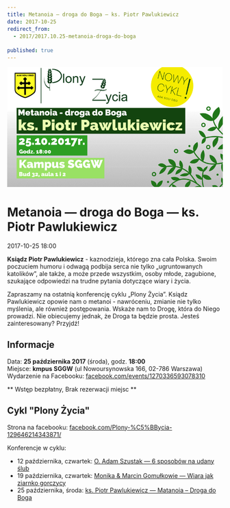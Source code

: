 ```yaml
---
title: Metanoia — droga do Boga — ks. Piotr Pawlukiewicz
date: 2017-10-25
redirect_from: 
  - 2017/2017.10.25-metanoia-droga-do-boga

published: true
---
```



![Metanoia — droga do Boga — ks. Piotr Pawlukiewicz](/assets/posts/2017/2017-10-25-metanoia-droga-do-boga/metanoia-droga-do-boga.png)
# Metanoia — droga do Boga — ks. Piotr Pawlukiewicz
<time>2017-10-25 18:00</time>


**Ksiądz Piotr Pawlukiewicz** - kaznodzieja, którego zna cała Polska. Swoim poczuciem humoru i odwagą 
podbija serca nie tylko „ugruntowanych katolików”, ale także, a może przede wszystkim, osoby młode, 
zagubione, szukające odpowiedzi na trudne pytania dotyczące wiary i życia. 

Zapraszamy na ostatnią konferencję cyklu „Plony Życia”. Ksiądz Pawlukiewicz opowie nam o metanoi - 
nawróceniu, zmianie nie tylko myślenia, ale również postępowania. Wskaże nam to Drogę, która do Niego 
prowadzi. Nie obiecujemy jednak, że Droga ta będzie prosta. 
Jesteś zainteresowany? Przyjdź!



## Informacje

Data: **25 października 2017** (środa),  godz. **18:00**<br />
Miejsce: **kmpus SGGW** (ul Nowoursynowska 166, 02-786 Warszawa)<br />
Wydarzenie na Facebooku: [facebook.com/events/1270336593078310](https://www.facebook.com/events/1270336593078310)<br />


** Wstęp bezpłatny, Brak rezerwacji miejsc **



## Cykl "Plony Życia"
Strona na facebooku: [facebook.com/Plony-%C5%BBycia-129646214343871/](https://web.facebook.com/Plony-%C5%BBycia-129646214343871/)

Konferencje w cyklu:
- 12 października, czwartek: [O. Adam Szustak — 6 sposobów na udany ślub](/2017/2017.10.12-6-sposobow-na-udany-slub-o-adam-szustak)
- 19 października, czwartek: [Monika & Marcin Gomułkowie — Wiara jak ziarnko gorczycy](https://solideo.pl/2017/2017.10.19-wiara-jak-ziarnko-gorczycy-gomulkowie)
- 25 października, środa: [ks. Piotr Pawlukiewicz — Matanoia – Droga do Boga](https://solideo.pl/2017/2017.10.25-metanoia-droga-do-boga)
